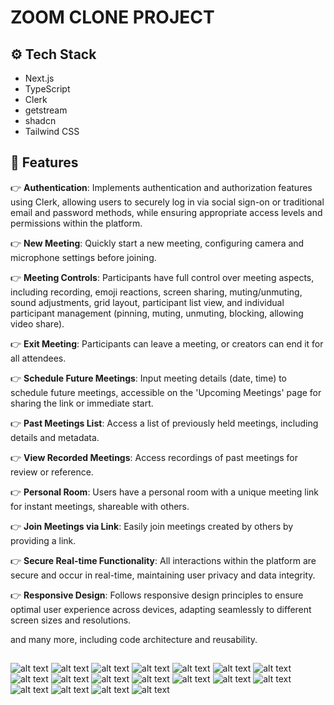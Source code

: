 # ZOOM CLONE PROJECT

## <a name="tech-stack">⚙️ Tech Stack</a>

- Next.js
- TypeScript
- Clerk
- getstream
- shadcn
- Tailwind CSS

## <a name="features">🔋 Features</a>

👉 **Authentication**: Implements authentication and authorization features using Clerk, allowing users to securely log in via social sign-on or traditional email and password methods, while ensuring appropriate access levels and permissions within the platform.

👉 **New Meeting**: Quickly start a new meeting, configuring camera and microphone settings before joining.

👉 **Meeting Controls**: Participants have full control over meeting aspects, including recording, emoji reactions, screen sharing, muting/unmuting, sound adjustments, grid layout, participant list view, and individual participant management (pinning, muting, unmuting, blocking, allowing video share).

👉 **Exit Meeting**: Participants can leave a meeting, or creators can end it for all attendees.

👉 **Schedule Future Meetings**: Input meeting details (date, time) to schedule future meetings, accessible on the 'Upcoming Meetings' page for sharing the link or immediate start.

👉 **Past Meetings List**: Access a list of previously held meetings, including details and metadata.

👉 **View Recorded Meetings**: Access recordings of past meetings for review or reference.

👉 **Personal Room**: Users have a personal room with a unique meeting link for instant meetings, shareable with others.

👉 **Join Meetings via Link**: Easily join meetings created by others by providing a link.

👉 **Secure Real-time Functionality**: All interactions within the platform are secure and occur in real-time, maintaining user privacy and data integrity.

👉 **Responsive Design**: Follows responsive design principles to ensure optimal user experience across devices, adapting seamlessly to different screen sizes and resolutions.

and many more, including code architecture and reusability.

##

![alt text](1-Xnip2024-06-17_13-15-46.jpg)
![alt text](2-Xnip2024-06-17_13-17-07.jpg)
![alt text](3-Xnip2024-06-17_13-17-30.jpg)
![alt text](4-Xnip2024-06-17_13-20-49.jpg)
![alt text](5-Xnip2024-06-17_13-21-02.jpg)
![alt text](6-Xnip2024-06-17_13-23-04.jpg)
![alt text](7-Xnip2024-06-17_13-23-18.jpg)
![alt text](8-Xnip2024-06-17_13-23-32.jpg)
![alt text](9-Xnip2024-06-17_13-24-18.jpg)
![alt text](10-Xnip2024-06-17_13-24-37.jpg)
![alt text](11-Xnip2024-06-17_13-26-17.jpg)
![alt text](12-Xnip2024-06-17_13-27-01.jpg)
![alt text](13-Xnip2024-06-17_13-30-10.jpg)
![alt text](14-Xnip2024-06-17_13-31-50.jpg)
![alt text](15-Xnip2024-06-17_13-32-21.jpg)
![alt text](16-Xnip2024-06-17_13-32-44.jpg)
![alt text](17-Xnip2024-06-17_13-33-45.jpg)
![alt text](18-Xnip2024-06-17_13-34-10.jpg)

